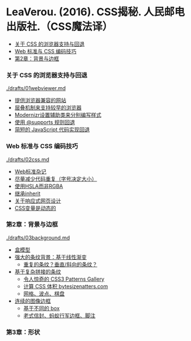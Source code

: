 # LeaVerou. (2016). CSS揭秘. 人民邮电出版社.（CSS魔法译）

<!-- @import "[TOC]" {cmd="toc" depthFrom=3 depthTo=6 orderedList=false} -->

<!-- code_chunk_output -->

- [关于 CSS 的浏览器支持与回退](#关于-css-的浏览器支持与回退)
- [Web 标准与 CSS 编码技巧](#web-标准与-css-编码技巧)
- [第2章：背景与边框](#第2章背景与边框)

<!-- /code_chunk_output -->

### 关于 CSS 的浏览器支持与回退

[./drafts/01webviewer.md](./drafts/01webviewer.md)

- [提供浏览器兼容的网站](./drafts/01webviewer.md#提供浏览器兼容的网站)
- [层叠机制来支持较早的浏览器](./drafts/01webviewer.md#层叠机制来支持较早的浏览器)
- [Modernizr设置辅助类来分别编写样式](./drafts/01webviewer.md#modernizr设置辅助类来分别编写样式)
- [使用 @supports 规则回退](./drafts/01webviewer.md#使用-supports-规则回退)
- [简短的 JavaScript 代码实现回退](./drafts/01webviewer.md#简短的-javascript-代码实现回退)

### Web 标准与 CSS 编码技巧

[./drafts/02css.md](./drafts/02css.md)

- [Web标准杂记](./drafts/02css.md#web标准杂记)
- [尽量减少代码重复（字号决定大小）](./drafts/02css.md#尽量减少代码重复字号决定大小)
- [使用HSLA而非RGBA](./drafts/02css.md#使用hsla而非rgba)
- [继承inherit](./drafts/02css.md#继承inherit)
- [关于响应式网页设计](./drafts/02css.md#关于响应式网页设计)
- [CSS变量是动态的](./drafts/02css.md#css变量是动态的)

### 第2章：背景与边框

[./drafts/03background.md](./drafts/03background.md)

- [盒模型](./drafts/03background.md#盒模型)
- [强大的条纹背景：基于线性渐变](./drafts/03background.md#强大的条纹背景基于线性渐变)
  - [重复的条纹？垂直/斜向的条纹？](./drafts/03background.md#重复的条纹垂直斜向的条纹)
- [基于复杂拼接的条纹](./drafts/03background.md#基于复杂拼接的条纹)
  - [令人惊奇的 CSS3 Patterns Gallery](./drafts/03background.md#令人惊奇的-css3-patterns-gallery)
  - [计算 CSS 体积 bytesizenatters.com](./drafts/03background.md#计算-css-体积-bytesizenatterscom)
  - [网格、波点、棋盘](./drafts/03background.md#网格-波点-棋盘)
- [连续的图像边框](./drafts/03background.md#连续的图像边框)
  - [基于不同的 box](./drafts/03background.md#基于不同的-box)
  - [老式信封、蚂蚁行军边框、脚注](./drafts/03background.md#老式信封-蚂蚁行军边框-脚注)

### 第3章：形状

